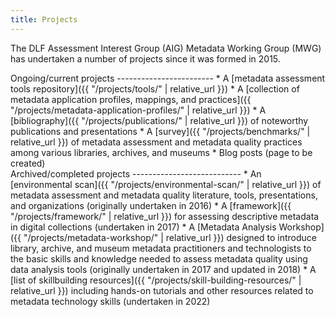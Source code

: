 ```yaml
---
title: Projects
---
```


The DLF Assessment Interest Group (AIG) Metadata Working Group (MWG) has undertaken a number of projects since it was formed in 2015.

<div class="projects-list">
  <div markdown="1">
Ongoing/current projects
------------------------
* A [metadata assessment tools repository]({{ "/projects/tools/" | relative_url }})
* A [collection of metadata application profiles, mappings, and practices]({{ "/projects/metadata-application-profiles/" | relative_url }})
* A [bibliography]({{ "/projects/publications/" | relative_url }}) of noteworthy publications and presentations
* A [survey]({{ "/projects/benchmarks/" | relative_url }}) of metadata assessment and metadata quality practices among various libraries, archives, and museums
* Blog posts (page to be created)
</div>
  <div markdown="1">
Archived/completed projects
---------------------------
* An [environmental scan]({{ "/projects/environmental-scan/" | relative_url }}) of metadata assessment and metadata quality literature, tools, presentations, and organizations (originally undertaken in 2016)
* A [framework]({{ "/projects/framework/" | relative_url }}) for assessing descriptive metadata in digital collections (undertaken in 2017)
* A [Metadata Analysis Workshop]({{ "/projects/metadata-workshop/" | relative_url }}) designed to introduce library, archive, and museum metadata practitioners and technologists to the basic skills and knowledge needed to assess metadata quality using data analysis tools (originally undertaken in 2017 and updated in 2018)
* A [list of skillbuilding resources]({{ "/projects/skill-building-resources/" | relative_url }}) including hands-on tutorials and other resources related to metadata technology skills (undertaken in 2022)
</div>
</div>
